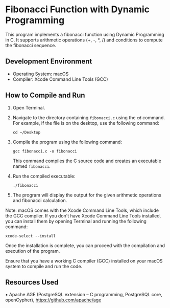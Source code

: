# Fibonacci Function with Dynamic Programming

This program implements a fibonacci function using Dynamic Programming in C. It supports arithmetic operations (+, -, *, /) and conditions to compute the fibonacci sequence.

## Development Environment

- Operating System: macOS
- Compiler: Xcode Command Line Tools (GCC)

## How to Compile and Run

1. Open Terminal.

2. Navigate to the directory containing `fibonacci.c` using the `cd` command. For example, if the file is on the desktop, use the following command:

   ```
   cd ~/Desktop
   ```

3. Compile the program using the following command:

   ```
   gcc fibonacci.c -o fibonacci
   ```

   This command compiles the C source code and creates an executable named `fibonacci`.

4. Run the compiled executable:

   ```
   ./fibonacci
   ```

5. The program will display the output for the given arithmetic operations and fibonacci calculation.

Note: macOS comes with the Xcode Command Line Tools, which include the GCC compiler. If you don't have Xcode Command Line Tools installed, you can install them by opening Terminal and running the following command:

```
xcode-select --install
```

Once the installation is complete, you can proceed with the compilation and execution of the program.

Ensure that you have a working C compiler (GCC) installed on your macOS system to compile and run the code.





## Resources Used 

▪ Apache AGE (PostgreSQL extension – C programming, PostgreSQL core, openCypher), https://github.com/apache/age 